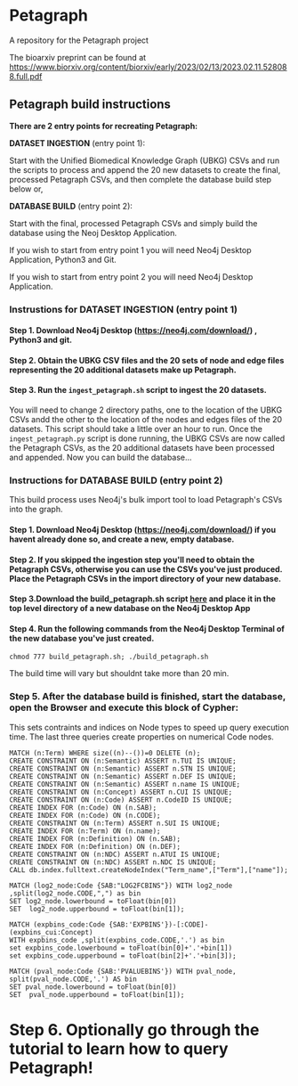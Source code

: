 # Petagraph 
A repository for the Petagraph project

The bioarxiv preprint can be found at https://www.biorxiv.org/content/biorxiv/early/2023/02/13/2023.02.11.528088.full.pdf

## Petagraph build instructions

**There are 2 entry points for recreating Petagraph:**

**DATASET INGESTION** (entry point 1):

Start with the Unified Biomedical Knowledge Graph (UBKG) CSVs and run the scripts to process and append the 20 new datasets to create the final, processed Petagraph CSVs, and then complete the database build step below or,

**DATABASE BUILD** (entry point 2):

Start with the final, processed Petagraph CSVs and simply build the database using the Neoj Desktop Application.

If you wish to start from entry point 1 you will need Neo4j Desktop Application, Python3 and Git.

If you wish to start from entry point 2 you will need Neo4j Desktop Application.

### Instrustions for **DATASET INGESTION** (entry point 1)
#### Step 1. Download Neo4j Desktop (https://neo4j.com/download/) , Python3 and git.
#### Step 2. Obtain the UBKG CSV files and the 20 sets of node and edge files representing the 20 additional datasets make up Petagraph.
#### Step 3. Run the `ingest_petagraph.sh` script to ingest the 20 datasets.
You will need to change 2 directory paths, one to the location of the UBKG CSVs andd the other to the location of the nodes and edges files of the 20 datasets. This script should take a little over an hour to run. Once the `ingest_petagraph.py` script is done running, the UBKG CSVs are now called the Petagraph CSVs, as the 20 additional datasets have been processed and appended. Now you can build the database...

### Instructions for **DATABASE BUILD** (entry point 2)

This build process uses Neo4j's bulk import tool to load Petagraph's CSVs into the graph.

#### Step 1. Download Neo4j Desktop (https://neo4j.com/download/) if you havent already done so, and create a new, empty database.

#### Step 2. If you skipped the ingestion step you'll need to obtain the Petagraph CSVs, otherwise you can use the CSVs you've just produced. Place the Petagraph CSVs in the import directory of your new database.

#### Step 3.Download the build_petagraph.sh script [here](https://github.com/TaylorResearchLab/Petagraph/blob/main/build_process/build/build_petagraph.sh) and place it in the top level directory of a new database on the Neo4j Desktop App

#### Step 4. Run the following commands from the Neo4j Desktop Terminal of the new database you've just created.
`chmod 777 build_petagraph.sh; ./build_petagraph.sh`

The build time will vary but shouldnt take more than 20 min.

### Step 5. After the database build is finished, start the database, open the Browser and execute this block of Cypher:
This sets contraints and indices on Node types to speed up query execution time. The last three queries create properties on numerical Code nodes.

```cypher
MATCH (n:Term) WHERE size((n)--())=0 DELETE (n);
CREATE CONSTRAINT ON (n:Semantic) ASSERT n.TUI IS UNIQUE;
CREATE CONSTRAINT ON (n:Semantic) ASSERT n.STN IS UNIQUE;
CREATE CONSTRAINT ON (n:Semantic) ASSERT n.DEF IS UNIQUE;
CREATE CONSTRAINT ON (n:Semantic) ASSERT n.name IS UNIQUE;
CREATE CONSTRAINT ON (n:Concept) ASSERT n.CUI IS UNIQUE;
CREATE CONSTRAINT ON (n:Code) ASSERT n.CodeID IS UNIQUE;
CREATE INDEX FOR (n:Code) ON (n.SAB);
CREATE INDEX FOR (n:Code) ON (n.CODE);
CREATE CONSTRAINT ON (n:Term) ASSERT n.SUI IS UNIQUE;
CREATE INDEX FOR (n:Term) ON (n.name);
CREATE INDEX FOR (n:Definition) ON (n.SAB);
CREATE INDEX FOR (n:Definition) ON (n.DEF);
CREATE CONSTRAINT ON (n:NDC) ASSERT n.ATUI IS UNIQUE;
CREATE CONSTRAINT ON (n:NDC) ASSERT n.NDC IS UNIQUE;
CALL db.index.fulltext.createNodeIndex("Term_name",["Term"],["name"]);

MATCH (log2_node:Code {SAB:"LOG2FCBINS"}) WITH log2_node ,split(log2_node.CODE,",") as bin 
SET log2_node.lowerbound = toFloat(bin[0]) 
SET  log2_node.upperbound = toFloat(bin[1]);

MATCH (expbins_code:Code {SAB:'EXPBINS'})-[:CODE]-(expbins_cui:Concept)
WITH expbins_code ,split(expbins_code.CODE,'.') as bin 
set expbins_code.lowerbound = toFloat(bin[0]+'.'+bin[1])
set expbins_code.upperbound = toFloat(bin[2]+'.'+bin[3]);

MATCH (pval_node:Code {SAB:'PVALUEBINS'}) WITH pval_node, split(pval_node.CODE,'.') AS bin
SET pval_node.lowerbound = toFloat(bin[0]) 
SET  pval_node.upperbound = toFloat(bin[1]);
```

# Step 6. Optionally go through the tutorial to learn how to query Petagraph!




